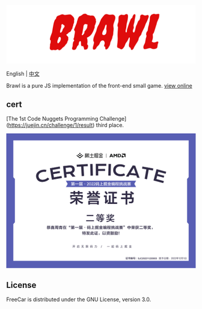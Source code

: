 ![Brawl](static/images/Brawl.png)

English | [中文](README_zh.md)

Brawl is a pure JS implementation of the front-end small game.
[view online](https://game.zhouqing.cloud)

## cert

[The 1st Code Nuggets Programming Challenge] (https://juejin.cn/challenge/1/result) third place.

![certificate](./static/images/cert/certificate.svg)

## License

FreeCar is distributed under the GNU License, version 3.0.
